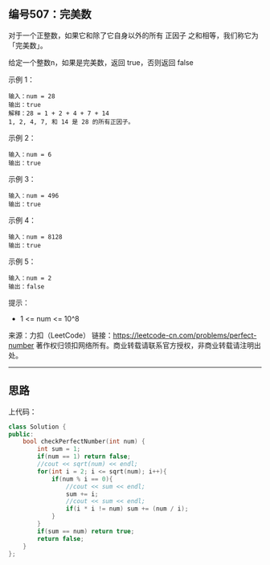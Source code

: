 ## 编号507：完美数

对于一个正整数，如果它和除了它自身以外的所有 正因子 之和相等，我们称它为 「完美数」。

给定一个整数n，如果是完美数，返回 true，否则返回 false



示例 1：
```
输入：num = 28
输出：true
解释：28 = 1 + 2 + 4 + 7 + 14
1, 2, 4, 7, 和 14 是 28 的所有正因子。
```
示例 2：
```
输入：num = 6
输出：true
```
示例 3：
```
输入：num = 496
输出：true
```
示例 4：
```
输入：num = 8128
输出：true
```
示例 5：
```
输入：num = 2
输出：false
```
提示：

* 1 <= num <= 10^8

来源：力扣（LeetCode）
链接：https://leetcode-cn.com/problems/perfect-number
著作权归领扣网络所有。商业转载请联系官方授权，非商业转载请注明出处。

---
## 思路

上代码：
```c++
class Solution {
public:
    bool checkPerfectNumber(int num) {
        int sum = 1;
        if(num == 1) return false;
        //cout << sqrt(num) << endl;
        for(int i = 2; i <= sqrt(num); i++){
            if(num % i == 0){
                //cout << sum << endl;
                sum += i;
                //cout << sum << endl;
                if(i * i != num) sum += (num / i);
            }
        }
        if(sum == num) return true;
        return false;
    }
};
```
